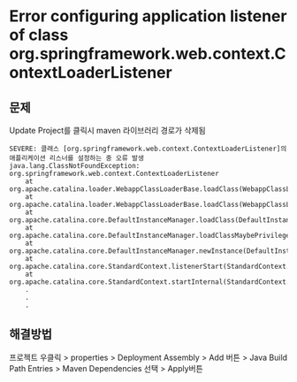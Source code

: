 # Error configuring application listener of class org.springframework.web.context.ContextLoaderListener

## 문제

Update Project를 클릭시 maven 라이브러리 경로가 삭제됨

```
SEVERE: 클래스 [org.springframework.web.context.ContextLoaderListener]의 애플리케이션 리스너를 설정하는 중 오류 발생
java.lang.ClassNotFoundException: org.springframework.web.context.ContextLoaderListener
	at org.apache.catalina.loader.WebappClassLoaderBase.loadClass(WebappClassLoaderBase.java:1365)
	at org.apache.catalina.loader.WebappClassLoaderBase.loadClass(WebappClassLoaderBase.java:1188)
	at org.apache.catalina.core.DefaultInstanceManager.loadClass(DefaultInstanceManager.java:539)
	at org.apache.catalina.core.DefaultInstanceManager.loadClassMaybePrivileged(DefaultInstanceManager.java:520)
	at org.apache.catalina.core.DefaultInstanceManager.newInstance(DefaultInstanceManager.java:150)
	at org.apache.catalina.core.StandardContext.listenerStart(StandardContext.java:4602)
	at org.apache.catalina.core.StandardContext.startInternal(StandardContext.java:5139)
	.
	.
	.
```

## 해결방법

프로젝트 우클릭 > properties > Deployment Assembly > Add 버튼 > Java Build Path Entries > Maven Dependencies 선택 > Apply버튼



